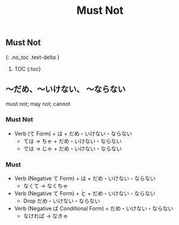 ﻿---
layout: default
title: Must Not
parent: <ruby>文法<rt>ぶんぽう</rt></ruby> Grammar
---

## Must Not
{: .no_toc .text-delta }

1. TOC
{:toc}

## 〜だめ、〜いけない、 〜ならない
must not; may not; cannot

### Must Not
- Verb (て Form) + は + だめ・いけない・ならない
  - ては → ちゃ + だめ・いけない・ならない
  - では → じゃ + だめ・いけない・ならない

### Must
- Verb (Negative て Form) + は + だめ・いけない・ならない
  - なくて → なくちゃ
- Verb (Negative て Form) + と + だめ・いけない・ならない
  - Drop だめ・いけない・ならない
- Verb (Negative ば Conditional Form) + だめ・いけない・ならない
  - なければ → なきゃ
